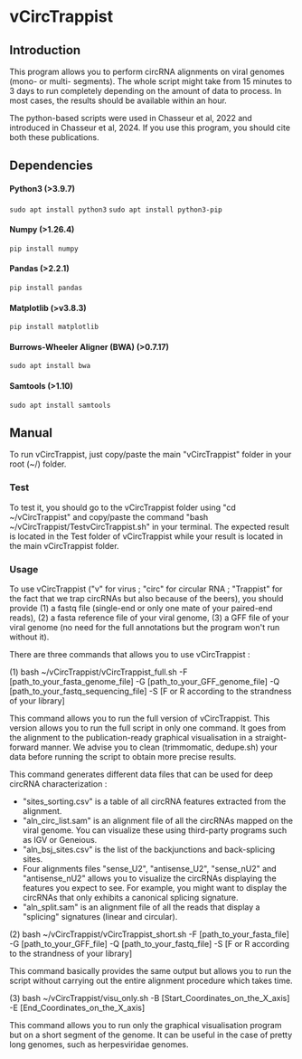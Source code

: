 # vCircTrappist

## Introduction	    
This program allows you to perform circRNA alignments on viral genomes (mono- or multi- segments). The whole script might take from 15 minutes to 3 days to run completely depending on the amount of data to process. In most cases, the results should be available within an hour.

The python-based scripts were used in Chasseur et al, 2022 and introduced in Chasseur et al, 2024. If you use this program, you should cite both these publications.


## Dependencies
#### Python3 (>3.9.7)
  `sudo apt install python3`
  `sudo apt install python3-pip`
#### Numpy (>1.26.4)
  `pip install numpy`
#### Pandas (>2.2.1)
  `pip install pandas` 
#### Matplotlib (>v3.8.3)
  `pip install matplotlib`
#### Burrows-Wheeler Aligner (BWA) (>0.7.17)
  `sudo apt install bwa`
#### Samtools (>1.10)
  `sudo apt install samtools`

## Manual
To run vCircTrappist, just copy/paste the main "vCircTrappist" folder in your root (~/) folder.

### Test
To test it, you should go to the vCircTrappist folder using "cd ~/vCircTrappist" and copy/paste the command "bash ~/vCircTrappist/TestvCircTrappist.sh" in your terminal. The expected result is located in the Test folder of vCircTrappist while your result is located in the main vCircTrappist folder.

### Usage

To use vCircTrappist ("v" for virus ; "circ" for circular RNA ; "Trappist" for the fact that we trap circRNAs but also because of the beers), you should provide (1) a fastq file (single-end or only one mate of your paired-end reads), (2) a fasta reference file of your viral genome, (3) a GFF file of your viral genome (no need for the full annotations but the program won't run without it).


There are three commands that allows you to use vCircTrappist :


(1) bash ~/vCircTrappist/vCircTrappist_full.sh -F [path_to_your_fasta_genome_file] -G [path_to_your_GFF_genome_file] -Q [path_to_your_fastq_sequencing_file] -S [F or R according to the strandness of your library]

This command allows you to run the full version of vCircTrappist. This version allows you to run the full script in only one command. It goes from the alignment to the publication-ready graphical visualisation in a straight-forward manner.
We advise you to clean (trimmomatic, dedupe.sh) your data before running the script to obtain more precise results.

This command generates different data files that can be used for deep circRNA characterization :
- "sites_sorting.csv" is a table of all circRNA features extracted from the alignment.
- "aln_circ_list.sam" is an alignment file of all the circRNAs mapped on the viral genome. You can visualize these using third-party programs such as IGV or Geneious.
- "aln_bsj_sites.csv" is the list of the backjunctions and back-splicing sites.
- Four alignments files "sense_U2", "antisense_U2", "sense_nU2" and "antisense_nU2" allows you to visualize the circRNAs displaying the features you expect to see. For example, you might want to display the circRNAs that only exhibits a canonical splicing signature.
- "aln_split.sam" is an alignment file of all the reads that display a "splicing" signatures (linear and circular).


(2) bash ~/vCircTrappist/vCircTrappist_short.sh -F [path_to_your_fasta_file] -G [path_to_your_GFF_file] -Q [path_to_your_fastq_file] -S [F or R according to the strandness of your library]

This command basically provides the same output but allows you to run the script without carrying out the entire alignment procedure which takes time.


(3) bash ~/vCircTrappist/visu_only.sh -B [Start_Coordinates_on_the_X_axis] -E [End_Coordinates_on_the_X_axis]

This command allows you to run only the graphical visualisation program but on a short segment of the genome. It can be useful in the case of pretty long genomes, such as herpesviridae genomes.


